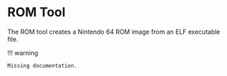 # ROM Tool

The ROM tool creates a Nintendo 64 ROM image from an ELF executable file.

!!! warning

    Missing documentation.
